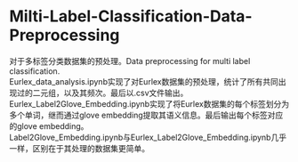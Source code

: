 # Milti-Label-Classification-Data-Preprocessing
对于多标签分类数据集的预处理。Data preprocessing for multi label classification.  
Eurlex_data_analysis.ipynb实现了对Eurlex数据集的预处理，统计了所有共同出现过的二元组，以及其频次。最后以.csv文件输出。  
Eurlex_Label2Glove_Embedding.ipynb实现了将Eurlex数据集的每个标签划分为多个单词，继而通过glove embedding提取其语义信息。最后输出每个标签对应的glove embedding。  
Label2Glove_Embedding.ipynb与Eurlex_Label2Glove_Embedding.ipynb几乎一样，区别在于其处理的数据集更简单。  

